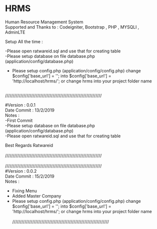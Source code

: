 # HRMS
Human Resource Management System <br/>
Supported and Thanks to : Codeigniter, Bootstrap , PHP , MYSQLI , AdminLTE <br/>

Setup All the time :<br/>
 
  -Please open ratwareid.sql and use that for creating table<br/>
  -Please setup database on file database.php (application/config/database.php) <br/>
  - Please setup config.php (application/config/config.php) change $config['base_url'] = ''; into $config['base_url'] =     'http://localhost/hrms/'; or change hrms into your project folder name <br/>
  
<br/>/////////////////////////////////////////////////////////////// <br/>

#Version : 0.0.1 <br/>
Date Commit : 13/2/2019 <br/>
Notes : <br/>
  -First Commit <br/>
  -Please setup database on file database.php (application/config/database.php) <br/>
  -Please open ratwareid.sql and use that for creating table<br/>
 
Best Regards Ratwareid <br/>
 <br/>///////////////////////////////////////////////////////////////<br/>
 <br/>///////////////////////////////////////////////////////////////<br/>
#Version : 0.0.2 <br/>
Date Commit : 15/2/2019 <br/>
Notes : <br/>
  - Fixing Menu <br/>
  - Added Master Company <br/>
  - Please setup config.php (application/config/config.php) change $config['base_url'] = ''; into $config['base_url'] = 'http://localhost/hrms/'; or change hrms into your project folder name <br/>
<br/>///////////////////////////////////////////////////////////////<br/>
 
